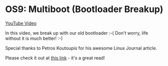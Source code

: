# OS9: Multiboot (Bootloader Breakup)

[YouTube Video](https://youtu.be/UraQLWvn9Vg)

In this video, we break up with our old bootloader :-( Don't worry, life without it is much better! :-)

Special thanks to Petros Koutoupis for his awesome Linux Journal article.

Please check it out at [this link](https://www.linuxjournal.com/content/what-does-it-take-make-kernel-0) - it's a great read!
